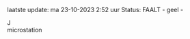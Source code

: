 laatste update: 
ma 23-10-2023  2:52   uur 
Status: FAALT - geel - 
<div class="service R">J</div><div class="service Y">microstation</div>